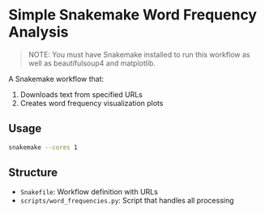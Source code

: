 # Simple Snakemake Word Frequency Analysis

> NOTE: You must have Snakemake installed to run this workflow as well as beautifulsoup4 and matplotlib.

A Snakemake workflow that:
1. Downloads text from specified URLs
2. Creates word frequency visualization plots

## Usage

```bash
snakemake --cores 1
```

## Structure
- `Snakefile`: Workflow definition with URLs
- `scripts/word_frequencies.py`: Script that handles all processing